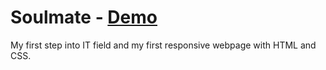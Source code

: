 # Soulmate - [Demo](https://codepen.io/solmez/pen/ZEyRGqg?editors=1000)

My first step into IT field and my first responsive webpage with HTML and CSS.
